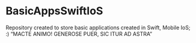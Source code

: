 # BasicAppsSwiftIoS
Repository created to store basic applications created in Swift, Mobile IoS; :)  “MACTE ANIMO! GENEROSE PUER, SIC ITUR AD ASTRA”
